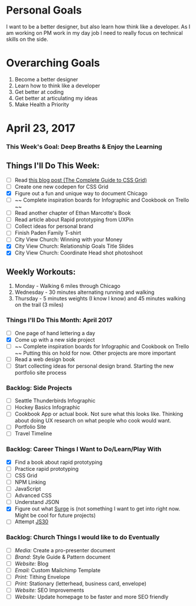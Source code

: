 Personal Goals
==============

I want to be a better designer, but also learn how think like a developer. As I am working on PM work in my day job I need to really focus on technical skills on the side.

# Overarching Goals
1. Become a better designer
2. Learn how to think like a developer
3. Get better at coding
4. Get better at articulating my ideas
5. Make Health a Priority

# April 23, 2017

### This Week's Goal: Deep Breaths &amp; Enjoy the Learning

## Things I'll Do This Week:
- [ ] Read [this blog post (The Complete Guide to CSS Grid)](https://css-tricks.com/snippets/css/complete-guide-grid)
- [ ] Create one new codepen for CSS Grid
- [x] Figure out a fun and unique way to document Chicago
- [ ] ~~ Complete inspiration boards for Infographic and Cookbook on Trello ~~
- [ ] Read another chapter of Ethan Marcotte's Book
- [ ] Read article about Rapid prototyping from UXPin
- [ ] Collect ideas for personal brand
- [ ] Finish Paden Family T-shirt
- [ ] City View Church: Winning with your Money
- [x] City View Church: Relationship Goals Title Slides
- [x] City View Church: Coordinate Head shot photoshoot

## Weekly Workouts:
1. Monday - Walking 6 miles through Chicago
2. Wednesday - 30 minutes alternating running and walking
3. Thursday - 5 minutes weights (I know I know) and 45 minutes walking on the trail (3 miles)

### Things I'll Do This Month: April 2017
- [ ] One page of hand lettering a day
- [x] Come up with a new side project
- [ ] ~~ Complete inspiration boards for Infographic and Cookbook on Trello ~~ Putting this on hold for now. Other projects are more important
- [ ] Read a web design book
- [ ] Start collecting ideas for personal design brand. Starting the new portfolio site process

### Backlog: Side Projects
- [ ] Seattle Thunderbirds Infographic
- [ ] Hockey Basics Infographic
- [ ] Cookbook App or actual book. Not sure what this looks like. Thinking about doing UX research on what people who cook would want.
- [ ] Portfolio Site
- [ ] Travel Timeline 

### Backlog: Career Things I Want to Do/Learn/Play With
- [X] Find a book about rapid prototyping
- [ ] Practice rapid prototyping
- [ ] CSS Grid
- [ ] NPM Linking
- [ ] JavaScript
- [ ] Advanced CSS
- [ ] Understand JSON
- [x] Figure out what [Surge](http://surge.sh/) is (not something I want to get into right now. Might be cool for future projects)
- [ ] Attempt [JS30](https://javascript30.com/)

### Backlog: Church Things I would like to do Eventually
- [ ] *Media:* Create a pro-presenter document
- [ ] *Brand:* Style Guide &amp; Pattern document
- [ ] *Website:* Blog
- [ ] *Email:* Custom Mailchimp Template
- [ ] *Print:* Tithing Envelope
- [ ] *Print:* Stationary (letterhead, business card, envelope)
- [ ] *Website:* SEO Improvements
- [ ] *Website:* Update homepage to be faster and more SEO friendly

